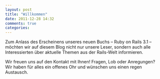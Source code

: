 ```yaml
---
layout: post
title: "Willkommen"
date: 2011-12-28 14:32
comments: true
categories: 
---
```

Zum Anlass des Erscheinens unseres neuen Buchs – Ruby on Rails 3.1 –
möchten wir auf diesem Blog nicht nur unsere Leser, sondern auch alle
Interessierten über aktuelle Themen aus der Rails-Welt informieren.

Wir freuen uns auf den Kontakt mit Ihnen! Fragen, Lob oder Anregungen? Wir haben für alles ein offenes Ohr und wünschen uns einen regen Austausch.

